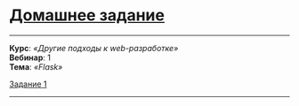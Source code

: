 # [Домашнее задание](https://github.com/netology-code/py-homeworks-web/tree/new/2.1-flask)

---

**Курс**: _«Другие подходы к web-разработке»_  
**Вебинар**: 1    
**Тема**: _«Flask»_

[Задание 1](https://github.com/Edmaroff/Flask-Lesson1/initial_task.md)  

---
